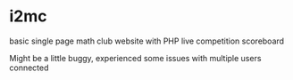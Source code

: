 # i2mc
basic single page math club website with PHP live competition scoreboard

Might be a little buggy, experienced some issues with multiple users connected